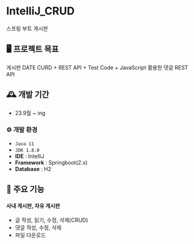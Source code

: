 # IntelliJ_CRUD
스프링 부트 게시판

## 🖥️ 프로젝트 목표
게시판 DATE CURD + REST API + Test Code + JavaScript 활용한 댓글 REST API
<br>

## 🕰️ 개발 기간
* 23.9월 ~ ing

### ⚙️ 개발 환경
- `Java 11`
- `JDK 1.8.0`
- **IDE** : IntelliJ
- **Framework** : Springboot(2.x)
- **Database** : H2

## 📌 주요 기능
#### 사내 게시판, 자유 게시판
- 글 작성, 읽기, 수정, 삭제(CRUD)
- 댓글 작성, 수정, 삭제
- 파일 다운로드
